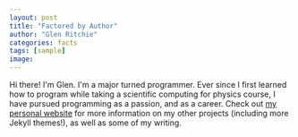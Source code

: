 ```yaml
---
layout: post
title: "Factored by Author"
author: "Glen Ritchie"
categories: facts
tags: [sample]
image:
---
```


Hi there! I'm Glen. I'm a major turned programmer. Ever since I first learned how to program while taking a scientific computing for physics course, I have pursued programming as a passion, and as a career. Check out [my personal website](https://www.lenpaul.com/) for more information on my other projects (including more Jekyll themes!), as well as some of my writing.
